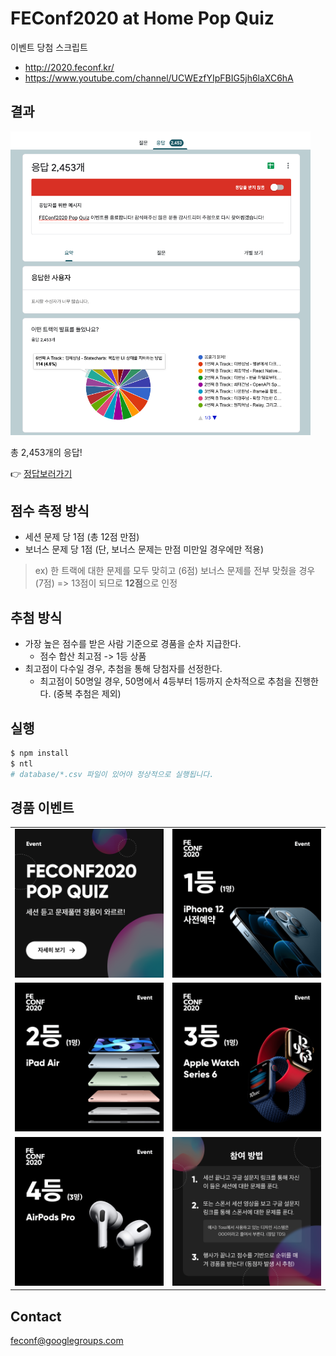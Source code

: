 # FEConf2020 at Home Pop Quiz

이벤트 당첨 스크립트

- http://2020.feconf.kr/
- https://www.youtube.com/channel/UCWEzfYIpFBIG5jh6laXC6hA

## 결과

<img src="./static/images/result.png" width="480px" />

총 2,453개의 응답!

👉 [정답보러가기](./src/services/models/answer.ts)

## 점수 측정 방식

- 세션 문제 당 1점 (총 12점 만점)
- 보너스 문제 당 1점 (단, 보너스 문제는 만점 미만일 경우에만 적용)

> ex) 한 트랙에 대한 문제를 모두 맞히고 (6점) 보너스 문제를 전부 맞췄을 경우 (7점) => 13점이 되므로 **12점**으로 인정

## 추첨 방식

- 가장 높은 점수를 받은 사람 기준으로 경품을 순차 지급한다.
  - 점수 합산 최고점 -> 1등 상품
- 최고점이 다수일 경우, 추첨을 통해 당첨자를 선정한다.
  - 최고점이 50명일 경우, 50명에서 4등부터 1등까지 순차적으로 추첨을 진행한다. (중복 추첨은 제외)

## 실행

```sh
$ npm install
$ ntl
# database/*.csv 파일이 있어야 정상적으로 실행됩니다.
```

## 경품 이벤트

|||
|:-:|:-:|
|<img src="./static/images/popquiz_1.png" width="320px" />|<img src="./static/images/popquiz_2.png" width="320px" />|
|<img src="./static/images/popquiz_3.png" width="320px" />|<img src="./static/images/popquiz_4.png" width="320px" />|
|<img src="./static/images/popquiz_5.png" width="320px" />|<img src="./static/images/popquiz_6.png" width="320px" />|

## Contact

feconf@googlegroups.com